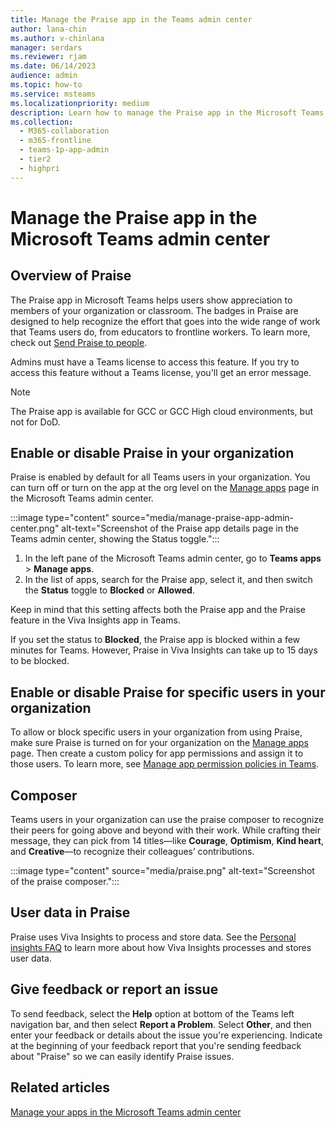 ```yaml
---
title: Manage the Praise app in the Teams admin center
author: lana-chin
ms.author: v-chinlana
manager: serdars
ms.reviewer: rjam
ms.date: 06/14/2023
audience: admin
ms.topic: how-to
ms.service: msteams
ms.localizationpriority: medium
description: Learn how to manage the Praise app in the Microsoft Teams admin center.
ms.collection: 
  - M365-collaboration
  - m365-frontline
  - teams-1p-app-admin
  - tier2
  - highpri
---
```


# Manage the Praise app in the Microsoft Teams admin center

## Overview of Praise

The Praise app in Microsoft Teams helps users show appreciation to members of your organization or classroom. The badges in Praise are designed to help recognize the effort that goes into the wide range of work that Teams users do, from educators to frontline workers. To learn more, check out [Send Praise to people](https://support.microsoft.com/office/send-praise-to-people-50f26b47-565f-40fe-8642-5ca2a5ed261e).

Admins must have a Teams license to access this feature. If you try to access this feature without a Teams license, you'll get an error message.

> [!NOTE]
> The Praise app is available for GCC or GCC High cloud environments, but not for DoD.

## Enable or disable Praise in your organization

Praise is enabled by default for all Teams users in your organization. You can turn off or turn on the app at the org level on the [Manage apps](manage-apps.md) page in the Microsoft Teams admin center.

:::image type="content" source="media/manage-praise-app-admin-center.png" alt-text="Screenshot of the Praise app details page in the Teams admin center, showing the Status toggle.":::

1. In the left pane of the Microsoft Teams admin center, go to **Teams apps** > **Manage apps**.
2. In the list of apps, search for the Praise app, select it, and then switch the **Status** toggle to **Blocked** or **Allowed**.

Keep in mind that this setting affects both the Praise app and the Praise feature in the Viva Insights app in Teams.

If you set the status to **Blocked**, the Praise app is blocked within a few minutes for Teams. However, Praise in Viva Insights can take up to 15 days to be blocked.

## Enable or disable Praise for specific users in your organization

To allow or block specific users in your organization from using Praise, make sure Praise is turned on for your organization on the [Manage apps](manage-apps.md) page. Then create a custom policy for app permissions and assign it to those users. To learn more, see [Manage app permission policies in Teams](teams-app-permission-policies.md).

## Composer

Teams users in your organization can use the praise composer to recognize their peers for going above and beyond with their work. While crafting their message, they can pick from 14 titles&mdash;like **Courage**, **Optimism**, **Kind heart**, and **Creative**&mdash;to recognize their colleagues’ contributions.

:::image type="content" source="media/praise.png" alt-text="Screenshot of the praise composer.":::

## User data in Praise

Praise uses Viva Insights to process and store data. See the [Personal insights FAQ](/viva/insights/personal/overview/mya-faq) to learn more about how Viva Insights processes and stores user data.

## Give feedback or report an issue

To send feedback, select the **Help** option at bottom of the Teams left navigation bar, and then select **Report a Problem**. Select **Other**, and then enter your feedback or details about the issue you're experiencing. Indicate at the beginning of your feedback report that you're sending feedback about "Praise" so we can easily identify Praise issues.

## Related articles

[Manage your apps in the Microsoft Teams admin center](manage-apps.md)

